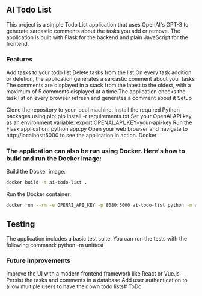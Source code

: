 ## AI Todo List

This project is a simple Todo List application that uses OpenAI's GPT-3 to generate sarcastic comments about the tasks you add or remove. The application is built with Flask for the backend and plain JavaScript for the frontend.

### Features

Add tasks to your todo list
Delete tasks from the list
On every task addition or deletion, the application generates a sarcastic comment about your tasks
The comments are displayed in a stack from the latest to the oldest, with a maximum of 5 comments displayed at a time
The application checks the task list on every browser refresh and generates a comment about it
Setup

Clone the repository to your local machine.
Install the required Python packages using pip: pip install -r requirements.txt
Set your OpenAI API key as an environment variable: export OPENAI_API_KEY=your-api-key
Run the Flask application: python app.py
Open your web browser and navigate to http://localhost:5000 to see the application in action.
Docker

### The application can also be run using Docker. Here's how to build and run the Docker image:

Build the Docker image: 
```bash
docker build -t ai-todo-list .
```
Run the Docker container: 
```bash
docker run --rm -e OPENAI_API_KEY -p 8080:5000 ai-todo-list python -m app
```
## Testing

The application includes a basic test suite. You can run the tests with the following command: python -m unittest

### Future Improvements

Improve the UI with a modern frontend framework like React or Vue.js
Persist the tasks and comments in a database
Add user authentication to allow multiple users to have their own todo lists# ToDo

